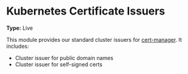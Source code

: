 # Kubernetes Certificate Issuers

**Type:** Live

This module provides our standard cluster issuers for [cert-manager](https://cert-manager.io/). It includes:

- Cluster issuer for public domain names
- Cluster issuer for self-signed certs